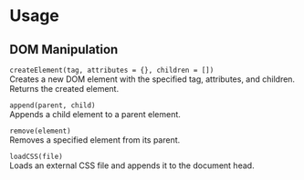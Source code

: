 # Usage

## DOM Manipulation

`createElement(tag, attributes = {}, children = [])`  
Creates a new DOM element with the specified tag, attributes, and children. Returns the created element.

`append(parent, child)`  
Appends a child element to a parent element.

`remove(element)`  
Removes a specified element from its parent.

`loadCSS(file)`  
Loads an external CSS file and appends it to the document head.
